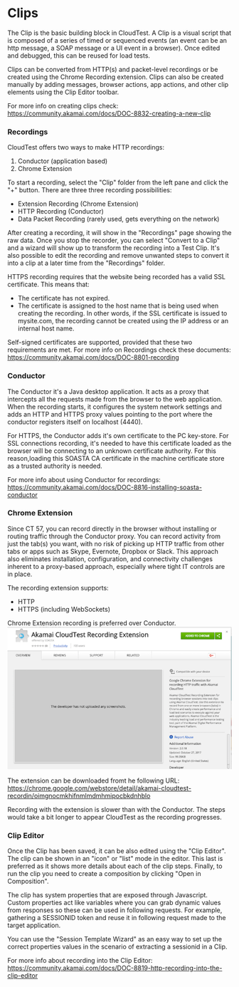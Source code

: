 # Clips
The Clip is the basic building block in CloudTest. A Clip is a visual script that is composed of a series of timed or sequenced events (an event can be an http message, a SOAP message or a UI event in a browser). Once edited and debugged, this can be reused for load tests.

Clips can be converted from HTTP(s) and packet-level recordings or be created using the Chrome Recording extension. Clips can also be created manually by adding messages, browser actions, app actions, and other clip elements using the Clip Editor toolbar.

For more info on creating clips check:
https://community.akamai.com/docs/DOC-8832-creating-a-new-clip

### Recordings
CloudTest offers two ways to make HTTP recordings:

  1. Conductor (application based)
  2. Chrome Extension

To start a recording, select the "Clip" folder from the left pane and click the "+" button. There are three three recording possibilities:

  * Extension Recording (Chrome Extension)
  * HTTP Recording (Conductor)
  * Data Packet Recording (rarely used, gets everything on the network)

After creating a recording, it will show in the "Recordings" page showing the raw data. Once you stop the recorder, you can select "Convert to a Clip" and a wizard will show up to transform the recording into a Test Clip. It's also possible to edit the recording and remove unwanted steps to convert it into a clip at a later time from the "Recordings" folder.

HTTPS recording requires that the website being recorded has a valid SSL certificate. This means that:

  * The certificate has not expired.
  * The certificate is assigned to the host name that is being used when creating the recording. In other words, if the SSL certificate is issued to mysite.com, the recording cannot be created using the IP address or an internal host name.

Self-signed certificates are supported, provided that these two requirements are met.
For more info on Recordings check these documents:
https://community.akamai.com/docs/DOC-8801-recording

### Conductor
The Conductor it's a Java desktop application. It acts as a proxy that intercepts all the requests made from the browser to the web application. When the recording starts, it configures the system network settings and adds an HTTP and HTTPS proxy values pointing to the port where the conductor registers itself on localhost (4440).

For HTTPS, the Conductor adds it's own certificate to the PC key-store.  For SSL connections recording, it's needed to have this certificate loaded as the browser will be connecting to an unknown certificate authority. For this reason,loading this SOASTA CA certificate in the machine certificate store as a trusted authority is needed.

For more info about using Conductor for recordings:
https://community.akamai.com/docs/DOC-8816-installing-soasta-conductor

### Chrome Extension
Since CT 57, you can record directly in the browser without installing or routing traffic through the Conductor proxy. You can record activity from just the tab(s) you want, with no risk of picking up HTTP traffic from other tabs or apps such as Skype, Evernote, Dropbox or Slack. This approach also eliminates installation, configuration, and connectivity challenges inherent to a proxy-based approach, especially where tight IT controls are in place.

The recording extension supports:
 * HTTP
 * HTTPS (including WebSockets)

Chrome Extension recording is preferred over Conductor.
![Chrome Extension](./images/cloudtest_chrome_extension.png)

The extension can be downloaded fromt he following URL:
https://chrome.google.com/webstore/detail/akamai-cloudtest-recordin/oimgnocmkhifnmlmdmhmipocbkdnhblo

Recording with the extension is slower than with the Conductor. The steps would take a bit longer to appear CloudTest as the recording progresses.

### Clip Editor
Once the Clip has been saved, it can be also edited using the "Clip Editor". The clip can be shown in an "icon" or "list" mode in the editor. This last is preferred as it shows more details about each of the clip steps. Finally, to run the clip you need to create a composition by clicking "Open in Composition".

The clip has system properties that are exposed through Javascript. Custom properties act like variables where you can grab dynamic values from responses so these can be used in following requests. For example, gathering a SESSIONID token and reuse it in following request made to the target application.

You can use the "Session Template Wizard" as an easy way to set up the correct properties values in the scenario of extracting a sessionid in a Clip.

For more info about recording into the Clip Editor:
https://community.akamai.com/docs/DOC-8819-http-recording-into-the-clip-editor
